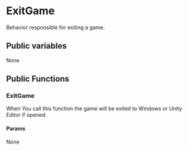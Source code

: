 # ExitGame
Behavior responsible for exiting a game.

## Public variables
None

## Public Functions

### ExitGame
When You call this function the game will be exited to Windows or Unity Editor if opened.

#### Params
None